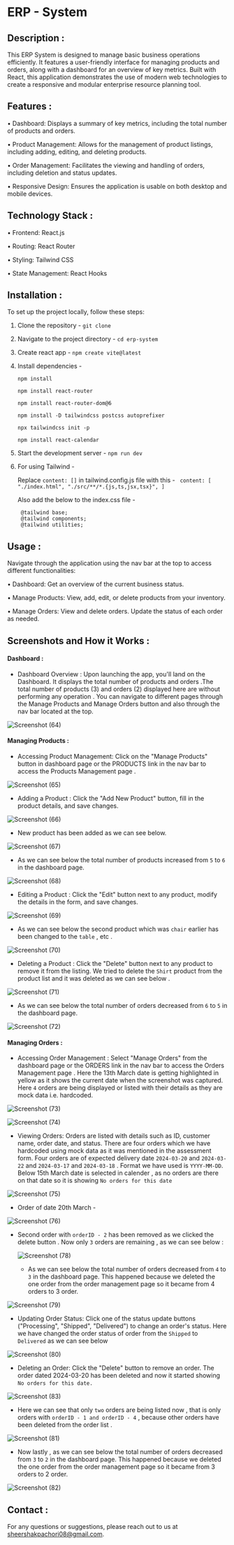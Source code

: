 # ERP - System

## Description : 

This ERP System is designed to manage basic business operations efficiently. It features a user-friendly interface for managing products and orders, along with a dashboard for an overview of key metrics. Built with React, this application demonstrates the use of modern web technologies to create a responsive and modular enterprise resource planning tool.


## Features : 

•	Dashboard: Displays a summary of key metrics, including the total number of products and orders.

•	Product Management: Allows for the management of product listings, including adding, editing, and deleting products.

•	Order Management: Facilitates the viewing and handling of orders, including deletion and status updates.

•	Responsive Design: Ensures the application is usable on both desktop and mobile devices.


## Technology Stack : 

•	Frontend: React.js

•	Routing: React Router

•	Styling: Tailwind CSS

•	State Management: React Hooks


## Installation : 

To set up the project locally, follow these steps:

1.	Clone the repository -	````git clone```` 

2.	Navigate to the project directory - 
	````cd erp-system````

3.	Create react app -
 	````npm create vite@latest````

4.	Install dependencies -

  	````npm install````

  	
	````npm install react-router````


	````npm install react-router-dom@6````


	````npm install -D tailwindcss postcss autoprefixer````


	````npx tailwindcss init -p````


	````npm install react-calendar````



6.	Start the development server - 
  	````npm run dev````

7. For using Tailwind -

    Replace `content: []` in tailwind.config.js file with this - ` content: [
                "./index.html",
                "./src/**/*.{js,ts,jsx,tsx}",
                ]`
    
    Also add the below to the index.css file -

        @tailwind base;
        @tailwind components;
        @tailwind utilities;


## Usage : 

Navigate through the application using the nav bar at the top to access different functionalities: 

• Dashboard: Get an overview of the current business status.

• Manage Products: View, add, edit, or delete products from your inventory.

• Manage Orders: View and delete orders. Update the status of each order as needed.


## Screenshots and How it Works :



#### Dashboard : 





+ Dashboard Overview : Upon launching the app, you'll land on the Dashboard. It displays the total number of products and orders .The total number of products (3) and orders (2) displayed here are without performing any operation . You can navigate to different pages through the Manage Products and Manage Orders button and also through the nav bar located at the top.






![Screenshot (64)](https://github.com/sheershak44/erp-system/assets/78754106/f6b2e4ba-d570-449e-98ac-38771f80eedb)







#### Managing Products : 

* Accessing Product Management: Click on the "Manage Products" button in dashboard page or the PRODUCTS link in the nav bar to access the Products Management page .






![Screenshot (65)](https://github.com/sheershak44/erp-system/assets/78754106/69c0683d-755a-41af-b8ce-c816d3584578)





* Adding a Product : Click the "Add New Product" button, fill in the product details, and save changes.




  

![Screenshot (66)](https://github.com/sheershak44/erp-system/assets/78754106/4776014e-f0ea-4bbe-b28a-3d9f804c570d)



* New product has been added as we can see below.




  

![Screenshot (67)](https://github.com/sheershak44/erp-system/assets/78754106/f19bfac1-cb07-4e7e-a0e3-546e8bca80fa)





* As we can see below the total number of products increased from `5` to `6` in the dashboard page.





![Screenshot (68)](https://github.com/sheershak44/erp-system/assets/78754106/5e19619f-1ff2-41b8-a1c7-d3e9dc0fa5a4)






* Editing a Product : Click the "Edit" button next to any product, modify the details in the form, and save changes.



  

![Screenshot (69)](https://github.com/sheershak44/erp-system/assets/78754106/e594ca1d-07bd-480c-b934-3c86b5e8305b)





* As we can see below the second product which was `chair` earlier has been changed to the `table` , etc .



  

![Screenshot (70)](https://github.com/sheershak44/erp-system/assets/78754106/1008963e-27d5-4e8a-81e4-d94dbd622caa)





* Deleting a Product : Click the "Delete" button next to any product to remove it from the listing. We tried to delete the `Shirt` product from the product list and it was deleted as we can see below .



  

![Screenshot (71)](https://github.com/sheershak44/erp-system/assets/78754106/b9edab01-e482-4b71-852c-a2ad64beb51b)





* As we can see below the total number of orders decreased from `6` to `5` in the dashboard page.



  

![Screenshot (72)](https://github.com/sheershak44/erp-system/assets/78754106/2c4ca100-f9c5-4b93-a057-513c32abdffb)






#### Managing Orders : 

* Accessing Order Management : Select "Manage Orders" from the dashboard page or the ORDERS link in the nav bar to access the Orders Management page . Here the 13th March date is getting highlighted in yellow as it shows the current date when the screenshot was captured. Here `4` orders are being displayed or listed with their details as they are mock data i.e. hardcoded.



  

![Screenshot (73)](https://github.com/sheershak44/erp-system/assets/78754106/2a6ee12a-a6a1-4de5-996d-dd4e2c8c6c63)


![Screenshot (74)](https://github.com/sheershak44/erp-system/assets/78754106/63711005-8d7c-4289-b800-95ff580e0f99)





* Viewing Orders: Orders are listed with details such as ID, customer name, order date, and status. There are four orders which we have hardcoded using mock data as it was mentioned in the assessment form. Four orders are of expected delivery date `2024-03-20` and `2024-03-22` and `2024-03-17` and `2024-03-18` . Format we have used is `YYYY-MM-DD`. Below 15th March date is selected in calender , as no orders are there on that date so it is showing `No orders for this date`




![Screenshot (75)](https://github.com/sheershak44/erp-system/assets/78754106/d87cdf3b-77d4-4f4f-af58-1f42814915eb)  




* Order of date 20th March - 




![Screenshot (76)](https://github.com/sheershak44/erp-system/assets/78754106/a612cf9c-44ce-4f91-b281-53eeb6452396)




* Second order with `orderID - 2` has been removed as we clicked the delete button . Now only `3` orders are remaining , as we can see below :




  ![Screenshot (78)](https://github.com/sheershak44/erp-system/assets/78754106/7c5f106a-1877-4cbf-a32d-e1675abd90ec)




  * As we can see below the total number of orders decreased from `4` to `3` in the dashboard page. This happened because we deleted the one order from the order management page so it became from 4 orders to 3 order.





![Screenshot (79)](https://github.com/sheershak44/erp-system/assets/78754106/7138cd90-991c-4311-a82f-b07ed4d54f16)
 




* Updating Order Status: Click one of the status update buttons ("Processing", "Shipped", "Delivered") to change an order's status. Here we have changed the order status of order from the `Shipped` to `Delivered` as we can see below



  

![Screenshot (80)](https://github.com/sheershak44/erp-system/assets/78754106/f55981c3-b16d-4d75-9063-3dd15981fdcc)





* Deleting an Order: Click the "Delete" button to remove an order. The order dated 2024-03-20 has been deleted and now it started showing `No orders for this date.`



  

![Screenshot (83)](https://github.com/sheershak44/erp-system/assets/78754106/05f6a473-c3d2-4613-858e-a5224dc74e4d)





* Here we can see that only `two` orders are being listed now , that is only orders with `orderID - 1 and orderID - 4` , because other orders have been deleted from the order list .




![Screenshot (81)](https://github.com/sheershak44/erp-system/assets/78754106/622b4f75-77a6-4640-b387-69998046fba5)





* Now lastly , as we can see below the total number of orders decreased from `3` to `2` in the dashboard page. This happened because we deleted the one order from the order management page so it became from 3 orders to 2 order.



  

![Screenshot (82)](https://github.com/sheershak44/erp-system/assets/78754106/b3bf9f1f-a3fb-4560-801e-9d65a2c6e49d)






## Contact :
For any questions or suggestions, please reach out to us at sheershakpachori08@gmail.com.
